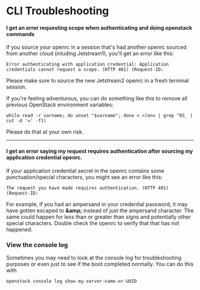 # CLI Troubleshooting

#### I get an error requesting scope when authenticating and doing openstack commands

If you source your openrc in a session that's had another openrc sourced from another cloud (inluding Jetstream1), you'll get an error like this:

    Error authenticating with application credential: Application credentials cannot request a scope. (HTTP 401) (Request-ID:

Please make sure to source the new Jetstream2 openrc in a fresh terminal session.

If you're feeling adventurous, you can do something like this to remove all previous OpenStack environment variables:

    while read -r varname; do unset "$varname"; done < <(env | grep ^OS_ | cut -d '=' -f1)

Please do that at your own risk.

---

#### I get an error saying my request requires authentication after sourcing my application credential openrc.

If your application credential secret in the openrc contains some punctuation/special characters, you might see an error like this:

    The request you have made requires authentication. (HTTP 401) (Request-ID:

For example, if you had an ampersand in your credential password, it may have gotten escaped to **\&amp\;** instead of just the ampersand character. The same could happen for less than or greater than signs and potentially other special characters. Double check the openrc to verify that that has not happened.

### View the console log

Sometimes you may need to look at the console log for troubleshooting purposes or even just to see if the boot completed normally. You can do this with

    openstack console log show my-server-name-or-UUID
